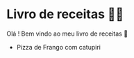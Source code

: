 # Livro de receitas :man_cook:

Olá ! Bem vindo ao meu livro de receitas :wave:

- Pizza de Frango com catupiri